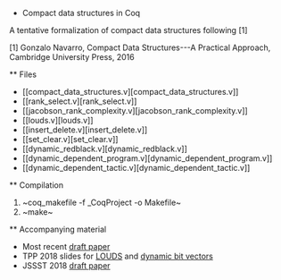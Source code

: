 * Compact data structures in Coq

A tentative formalization of compact data structures following [1]

[1] Gonzalo Navarro, Compact Data Structures---A Practical Approach, Cambridge University Press, 2016

** Files

- [[compact_data_structures.v][compact_data_structures.v]]
- [[rank_select.v][rank_select.v]]
- [[jacobson_rank_complexity.v][jacobson_rank_complexity.v]]
- [[louds.v][louds.v]]
- [[insert_delete.v][insert_delete.v]]
- [[set_clear.v][set_clear.v]]
- [[dynamic_redblack.v][dynamic_redblack.v]]
- [[dynamic_dependent_program.v][dynamic_dependent_program.v]]
- [[dynamic_dependent_tactic.v][dynamic_dependent_tactic.v]]

** Compilation

1. ~coq_makefile -f _CoqProject -o Makefile~
2. ~make~

** Accompanying material

- Most recent [draft paper](201903/compact-20190331.pdf)
- TPP 2018 slides for [LOUDS](tpp2018/slides_louds_en.pdf) and [dynamic
  bit vectors](tp2018/slides_dynamic.pdf)
- JSSST 2018 [draft paper](jssst2018/compact.pdf)
